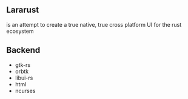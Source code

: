 ## Lararust
is an attempt to create a true native, true cross platform UI for the rust ecosystem


## Backend
- gtk-rs
- orbtk
- libui-rs
- html
- ncurses
